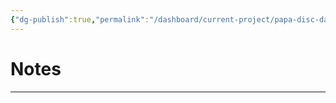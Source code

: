 ```yaml
---
{"dg-publish":true,"permalink":"/dashboard/current-project/papa-disc-database/gigs/the-barton-s-arms-05-05-1987/","tags":["#Gig"],"created":"2025-09-01T20:21:52.777+01:00","updated":"2025-09-02T18:55:35.002+01:00"}
---
```


# Notes
---

